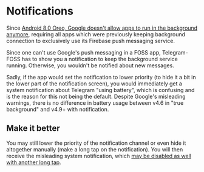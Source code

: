 # Notifications

Since [Android 8.0 Oreo, Google doesn't allow apps to run in the background anymore](https://developer.android.com/about/versions/oreo/background#services), requiring all apps which were previously keeping background connection to exclusively use its Firebase push messaging service. 

Since one can't use Google's push messaging in a FOSS app, Telegram-FOSS has to show you a notification to keep the background service running. Otherwise, you wouldn't be notified about new messages.

Sadly, if the app would set the notification to lower priority (to hide it a bit in the lower part of the notification screen), you would immediately get a system notification about Telegram "using battery", which is confusing and is the reason for this not being the default. Despite Google's misleading warnings, there is no difference in battery usage between v4.6 in "true background" and v4.9+ with notification.

## Make it better

You may still lower the priority of the notification channel or even hide it altogether manually (make a long tap on the notification). You will then receive the misleading system notification, which [may be disabled as well with another long tap](https://9to5google.com/2017/10/26/how-to-disable-android-oreo-using-battery-notification-android-basics/).
